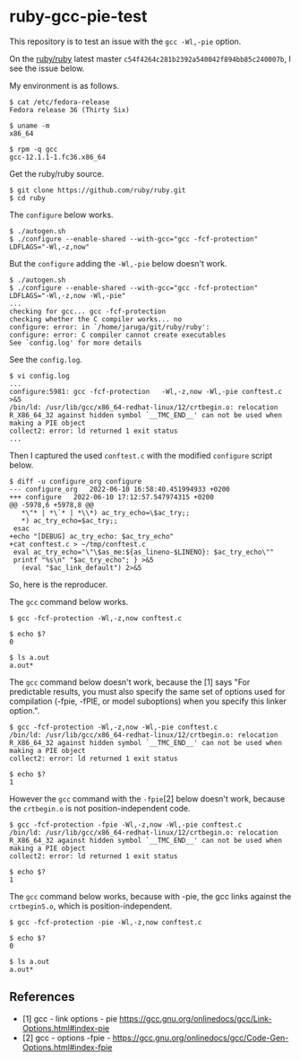 # ruby-gcc-pie-test

This repository is to test an issue with the `gcc -Wl,-pie` option.

On the [ruby/ruby](https://github.com/ruby/ruby) latest master `c54f4264c281b2392a540042f894bb85c240007b`, I see the issue below.

My environment is as follows.

```
$ cat /etc/fedora-release
Fedora release 36 (Thirty Six)

$ uname -m
x86_64

$ rpm -q gcc
gcc-12.1.1-1.fc36.x86_64
```

Get the ruby/ruby source.

```
$ git clone https://github.com/ruby/ruby.git
$ cd ruby
```

The `configure` below works.

```
$ ./autogen.sh
$ ./configure --enable-shared --with-gcc="gcc -fcf-protection" LDFLAGS="-Wl,-z,now"
```

But the `configure` adding the `-Wl,-pie` below doesn't work.

```
$ ./autogen.sh
$ ./configure --enable-shared --with-gcc="gcc -fcf-protection" LDFLAGS="-Wl,-z,now -Wl,-pie"
...
checking for gcc... gcc -fcf-protection
checking whether the C compiler works... no
configure: error: in `/home/jaruga/git/ruby/ruby':
configure: error: C compiler cannot create executables
See `config.log' for more details
```

See the `config.log`.

```
$ vi config.log
...
configure:5981: gcc -fcf-protection   -Wl,-z,now -Wl,-pie conftest.c  >&5
/bin/ld: /usr/lib/gcc/x86_64-redhat-linux/12/crtbegin.o: relocation R_X86_64_32 against hidden symbol `__TMC_END__' can not be used when making a PIE object
collect2: error: ld returned 1 exit status
...
```

Then I captured the used `conftest.c` with the modified `configure` script below.

```
$ diff -u configure_org configure
--- configure_org	2022-06-10 16:58:40.451994933 +0200
+++ configure	2022-06-10 17:12:57.547974315 +0200
@@ -5978,6 +5978,8 @@
   *\"* | *\`* | *\\*) ac_try_echo=\$ac_try;;
   *) ac_try_echo=$ac_try;;
 esac
+echo "[DEBUG] ac_try_echo: $ac_try_echo"
+cat conftest.c > ~/tmp/conftest.c
 eval ac_try_echo="\"\$as_me:${as_lineno-$LINENO}: $ac_try_echo\""
 printf "%s\n" "$ac_try_echo"; } >&5
   (eval "$ac_link_default") 2>&5
```

So, here is the reproducer.

The `gcc` command below works.

```
$ gcc -fcf-protection -Wl,-z,now conftest.c

$ echo $?
0

$ ls a.out
a.out*
```

The `gcc` command below doesn't work, because the [1] says "For predictable results, you must also specify the same set of options used for compilation (-fpie, -fPIE, or model suboptions) when you specify this linker option.".

```
$ gcc -fcf-protection -Wl,-z,now -Wl,-pie conftest.c
/bin/ld: /usr/lib/gcc/x86_64-redhat-linux/12/crtbegin.o: relocation R_X86_64_32 against hidden symbol `__TMC_END__' can not be used when making a PIE object
collect2: error: ld returned 1 exit status

$ echo $?
1
```

However the `gcc` command with the `-fpie`[2] below doesn't work, because the `crtbegin.o` is not position-independent code.

```
$ gcc -fcf-protection -fpie -Wl,-z,now -Wl,-pie conftest.c
/bin/ld: /usr/lib/gcc/x86_64-redhat-linux/12/crtbegin.o: relocation R_X86_64_32 against hidden symbol `__TMC_END__' can not be used when making a PIE object
collect2: error: ld returned 1 exit status

$ echo $?
1
```

The `gcc` command below works, because with -pie, the gcc links against the `crtbeginS.o`, which is position-independent.


```
$ gcc -fcf-protection -pie -Wl,-z,now conftest.c

$ echo $?
0

$ ls a.out
a.out*
```

## References

* [1] gcc - link options - pie https://gcc.gnu.org/onlinedocs/gcc/Link-Options.html#index-pie
* [2] gcc - options -fpie - https://gcc.gnu.org/onlinedocs/gcc/Code-Gen-Options.html#index-fpie
